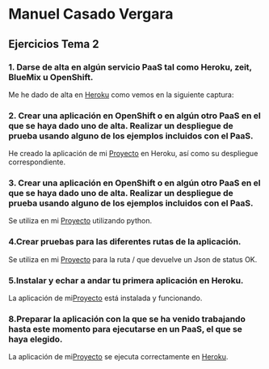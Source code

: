 # Manuel Casado Vergara

## Ejercicios Tema 2

### 1. Darse de alta en algún servicio PaaS tal como Heroku, zeit, BlueMix u OpenShift.

Me he dado de alta en [Heroku](https://www.heroku.com/) como vemos en la siguiente captura:

### 2. Crear una aplicación en OpenShift o en algún otro PaaS en el que se haya dado uno de alta. Realizar un despliegue de prueba usando alguno de los ejemplos incluidos con el PaaS.

He creado la aplicación de mi [Proyecto](https://github.com/cvlolo/IV-Proyecto) en Heroku, así como su despliegue correspondiente.

### 3. Crear una aplicación en OpenShift o en algún otro PaaS en el que se haya dado uno de alta. Realizar un despliegue de prueba usando alguno de los ejemplos incluidos con el PaaS.

Se utiliza en mi [Proyecto](https://github.com/cvlolo/IV-Proyecto) utilizando python.

### 4.Crear pruebas para las diferentes rutas de la aplicación.

Se utiliza en mi [Proyecto](https://github.com/cvlolo/IV-Proyecto) para la ruta / que devuelve un Json de status OK.

### 5.Instalar y echar a andar tu primera aplicación en Heroku.

La aplicación de mi[Proyecto](https://github.com/cvlolo/IV-Proyecto) está instalada y funcionando.

### 8.Preparar la aplicación con la que se ha venido trabajando hasta este momento para ejecutarse en un PaaS, el que se haya elegido.

La aplicación de mi[Proyecto](https://github.com/cvlolo/IV-Proyecto) se ejecuta correctamente en [Heroku](https://www.heroku.com/).
